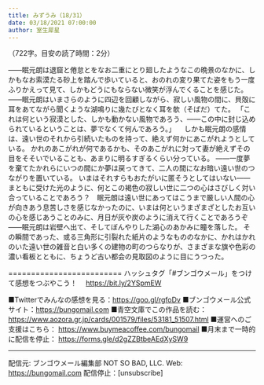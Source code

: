 ```yaml
---
title: みずうみ（18/31）
date: 03/18/2021 07:00:00
author: 室生犀星
---
```


（722字。目安の読了時間：2分）

――眠元朗は退窟と倦怠とをなお二重にとり廻したようなこの晩景のなかに、しかもなお索漠たる砂上を踏んで歩いていると、おのれの変り果てた姿をもう一度ふりかえって見て、しかもどうにもならない微笑が浮んでくることを感じた。
――眠元朗はいまさらのように四辺を回顧しながら、寂しい風物の間に、貝殻に耳をあてながら聞くような湖鳴りに幾たびとなく耳を欹（そばだ）てた。
「これは何という寂漠とした、しかも動かない風物であろう、――この中に封じ込められているということは、夢でなくて何んであろう。」
　しかも眠元朗の感情は、遠い世のそれから引続いたものを持って、絶えず何かにあこがれようとしている。
かれのあこがれが何であるかも、そのあこがれに対って妻が絶えずその目をそそいでいることも、あまりに明るすぎるくらい分っている。
――一度夢を棄てたかれらにいつの間にか夢は戻ってきて、二人の間になお暗い遠い世のつながりを置いている。
いまはそれすらもおたがいに匿そうとしてはいない――まともに受けた光のように、何とこの褐色の寂しい世に二つの心はさびしく対い合っていることであろう？　眠元朗は遠い世にあってはこうまで厳しい人間の心が向きあう息苦しさを感じなかったのに、いまは何というまざまざとしたお互いの心を感じあうことのみに、月日が灰や炭のように消えて行くことであろうぞ――眠元朗は岩壁へ出て、そしてぼんやりした湖心のあかみに瞳を落した。
その瞬間であった、或る三角形に引裂れた紙片のようなもののなかに、かれはかれのいた遠い世の雑音と白い多くの建物の町のつらなりが、さまざまな旗や色彩の濃い看板とともに、ちょうど古い都会の見取図のように目にうつった。

=========================
ハッシュタグ「#ブンゴウメール」をつけて感想をつぶやこう！　
https://bit.ly/2YSpmEW

■Twitterでみんなの感想を見る：https://goo.gl/rgfoDv
■ブンゴウメール公式サイト：https://bungomail.com
■青空文庫でこの作品を読む：https://www.aozora.gr.jp/cards/001579/files/53181_51507.html
■運営へのご支援はこちら： https://www.buymeacoffee.com/bungomail
■月末まで一時的に配信を停止： https://forms.gle/d2gZZBtbeAEdXySW9

-------
配信元: ブンゴウメール編集部
NOT SO BAD, LLC.
Web: https://bungomail.com
配信停止：[unsubscribe]

